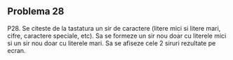 ## Problema 28

P28. Se citeste de la tastatura un sir de caractere (litere mici si litere mari, cifre, caractere speciale, etc). Sa se formeze 
un sir nou doar cu literele mici si un sir nou doar cu literele mari. Sa se afiseze cele 2 siruri rezultate pe ecran.
